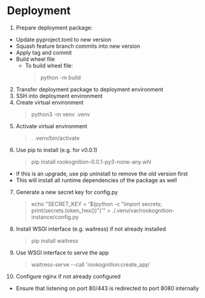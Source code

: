 # Deployment

1. Prepare deployment package:
  - Update pyproject.toml to new version
  - Squash feature branch commits into new version
  - Apply tag and commit
  - Build wheel file
    - To build wheel file:
      > python -m build
2. Transfer deployment package to deployment environment
3. SSH into deployment environment
4. Create virtual environment
    > python3 -m venv .venv
5. Activate virtual environment
    > . .venv/bin/activate
6. Use pip to install (e.g. for v0.0.1)
    > pip install rookognition-0.0.1-py3-none-any.whl
  - If this is an upgrade, use pip uninstall to remove the old version first
  - This will install all runtime dependencies of the package as well
7. Generate a new secret key for config.py
    > echo "SECRET_KEY = '$(python -c "import secrets; print(secrets.token_hex())")'" > ./.venv/var/rookognition-instance/config.py
8. Install WSGI interface (e.g. waitress) if not already installed
    > pip install waitress
9. Use WSGI interface to serve the app
    > waitress-serve --call 'rookognition:create_app'
10. Configure nginx if not already configured
  - Ensure that listening on port 80/443 is redirected to port 8080 internally
